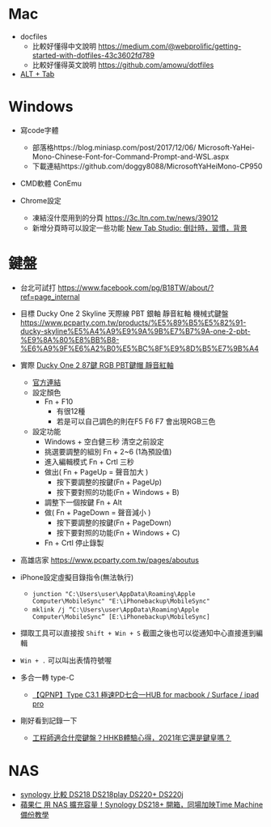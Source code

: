 # Mac
- docfiles
    - 比較好懂得中文說明 https://medium.com/@webprolific/getting-started-with-dotfiles-43c3602fd789
    - 比較好懂得英文說明 https://github.com/amowu/dotfiles
- [ALT + Tab](https://alt-tab-macos.netlify.app/)

# Windows
- 寫code字體  
    - 部落格https://blog.miniasp.com/post/2017/12/06/  Microsoft-YaHei-Mono-Chinese-Font-for-Command-Prompt-and-WSL.aspx  
    - 下載連結https://github.com/doggy8088/MicrosoftYaHeiMono-CP950  
  
- CMD軟體 ConEmu   

- Chrome設定
    - 凍結沒什麼用到的分頁 https://3c.ltn.com.tw/news/39012
    - 新增分頁時可以設定一些功能 [New Tab Studio: 倒計時，習慣，背景](https://chrome.google.com/webstore/detail/new-tab-studio-countdown/epngggilgnflanfabeldfpbgponcgpgl/related?hl=zh-CN)

# 鍵盤
- 台北可試打  https://www.facebook.com/pg/B18TW/about/?ref=page_internal

- 目標  Ducky One 2 Skyline 天際線 PBT 銀軸 靜音紅軸 機械式鍵盤
https://www.pcparty.com.tw/products/%E5%89%B5%E5%82%91-ducky-skyline%E5%A4%A9%E9%9A%9B%E7%B7%9A-one-2-pbt-%E9%8A%80%E8%BB%B8-%E6%A9%9F%E6%A2%B0%E5%BC%8F%E9%8D%B5%E7%9B%A4
- 實際 [Ducky One 2 87鍵 RGB PBT鍵帽 靜音紅軸](https://www.pcparty.com.tw/products/創傑-ducky-one-2-87鍵-rgb-pbt鍵帽-銀軸-靜音紅軸-線性白軸)
    - [官方連結](https://www.duckychannel.com.tw/tw/Ducky-One2-RGB-TKL)
    - 設定顏色
        - Fn + F10
            - 有很12種
            - 若是可以自己調色的則在F5 F6 F7 會出現RGB三色
    - 設定功能
        - Windows + 空白健三秒 清空之前設定
        - 挑選要調整的組別 Fn + 2~6 (1為預設值)
        - 進入編輯模式 Fn + Crtl 三秒
        - 做出( Fn + PageUp = 聲音加大 )
            - 按下要調整的按鍵(Fn + PageUp)
            - 按下要對照的功能(Fn + Windows + B)
        - 調整下一個按鍵 Fn + Alt
        - 做( Fn + PageDown = 聲音減小 )
            - 按下要調整的按鍵(Fn + PageDown)
            - 按下要對照的功能(Fn + Windows + C)
        - Fn + Crtl 停止錄製
- 高雄店家  https://www.pcparty.com.tw/pages/aboutus

- iPhone設定虛擬目錄指令(無法執行)
    - `junction "C:\Users\user\AppData\Roaming\Apple Computer\MobileSync" "E:\iPhonebackup\MobileSync"`
    - `mklink /j “C:\Users\user\AppData\Roaming\Apple Computer\MobileSync” [E:\iPhonebackup\MobileSync]`

- 擷取工具可以直接按 `Shift + Win + S` 截圖之後也可以從通知中心直接進到編輯
- `Win + .` 可以叫出表情符號喔

- 多合一轉 type-C
    - [【QPNP】Type C3.1 極速PD七合一HUB for macbook / Surface / ipad pro](https://24h.pchome.com.tw/prod/DCADJ5-A900A2QVT)

- 剛好看到記錄一下
    - [工程師適合什麼鍵盤？HHKB體驗心得，2021年它還是鍵皇嗎？](https://medium.com/mr-efacani-teatime/%E5%B7%A5%E7%A8%8B%E5%B8%AB%E9%81%A9%E5%90%88%E4%BB%80%E9%BA%BC%E9%8D%B5%E7%9B%A4-hhkb%E9%AB%94%E9%A9%97%E5%BF%83%E5%BE%97-2021%E5%B9%B4%E5%AE%83%E9%82%84%E6%98%AF%E9%8D%B5%E7%9A%87%E5%97%8E-d3a4ef7969a3)

# NAS
- [synology 比較 DS218	DS218play	DS220+	DS220j](https://www.synology.com/zh-tw/products/compare/DS218/DS218play/DS220+/DS220j)
- [蘋果仁 用 NAS 擴充容量！Synology DS218+ 開箱，同場加映Time Machine備份教學](https://applealmond.com/posts/58030)